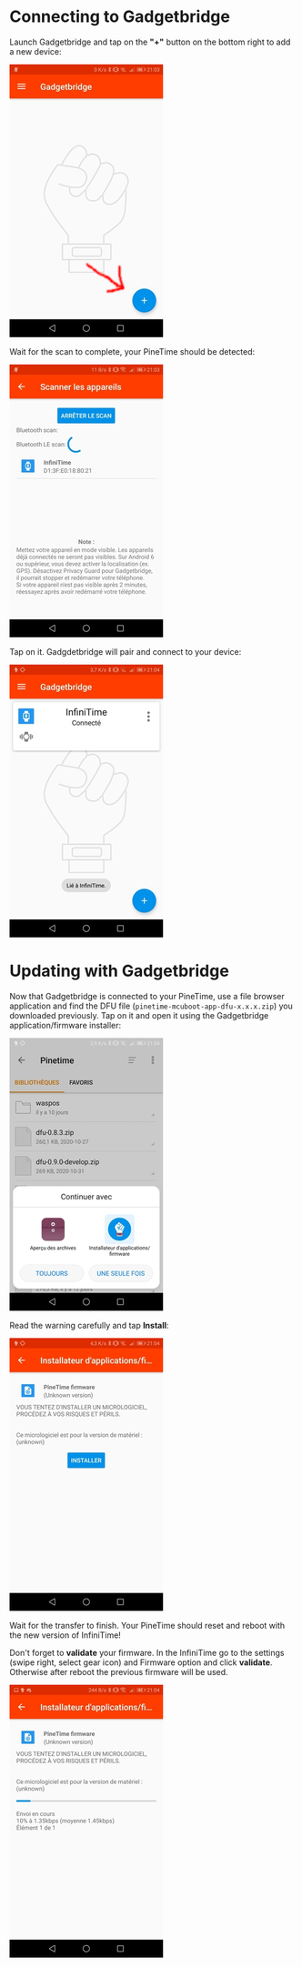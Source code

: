 # Connecting to Gadgetbridge

Launch Gadgetbridge and tap on the **"+"** button on the bottom right to add a new device:

![Gadgetbridge 0](gadgetbridge0.jpg)

Wait for the scan to complete, your PineTime should be detected:

![Gadgetbridge 1](gadgetbridge1.jpg)

Tap on it. Gadgdetbridge will pair and connect to your device:

![Gadgetbridge 2](gadgetbridge2.jpg)

# Updating with Gadgetbridge

Now that Gadgetbridge is connected to your PineTime, use a file browser application and find the DFU file (`pinetime-mcuboot-app-dfu-x.x.x.zip`) you downloaded previously. Tap on it and open it using the Gadgetbridge application/firmware installer:

![Gadgetbridge 3](gadgetbridge3.jpg)

Read the warning carefully and tap **Install**:

![Gadgetbridge 4](gadgetbridge4.jpg)

Wait for the transfer to finish. Your PineTime should reset and reboot with the new version of InfiniTime!

Don't forget to **validate** your firmware. In the InfiniTime go to the settings (swipe right, select gear icon) and Firmware option and click **validate**. Otherwise after reboot the previous firmware will be used.

![Gadgetbridge 5](gadgetbridge5.jpg)
